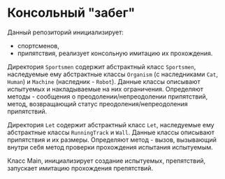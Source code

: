 # Консольный "забег"

Данный репозиторий инициализирует:
* спортсменов, 
* припятствия, 
реализует консольную имитацию их прохождения.

Директория `Sportsmen` 
содержит абстрактный класс `Sportsmen`, наследуемые ему абстрактные классы 
`Organism` (с наследниками `Cat`, `Human`) и `Machine` (наследник - `Robot`).
Данные классы описывают испытуемых и накладываемые на них ограничения.
Определяют методы - сообщения о преодолении/непреодолении припятствий,
метод, возвращающий статус преодоления/непреодоления припятствий.

Директория `Let`
содержит абстрактный класс `Let`, наследуемые ему абстрактные классы
`RunningTrack` и `Wall`.
Данные классы описывают припятствия и их размеры.
Определяют метод - вызов, вызывающий внутри себя метод проверки 
прохождения испытания испытуемым.

Класс Main, инициализирует создание испытуемых, препятствий, запускает имитацию
прохождения препятствий.